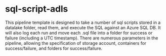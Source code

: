# sql-script-adls

This pipeline template is designed to take a number of sql scripts stored in a datalake folder, read them, and execute the SQL against an Azure SQL DB. It will also log each run and move each .sql file into a folder for success or failure (including a UTC timestamp). There are numerous parameters in the pipeline, allowing the specification of storage account, containers for success/failure, and folders for success/failure. 
